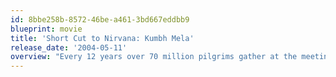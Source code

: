 ```yaml
---
id: 8bbe258b-8572-46be-a461-3bd667eddbb9
blueprint: movie
title: 'Short Cut to Nirvana: Kumbh Mela'
release_date: '2004-05-11'
overview: "Every 12 years over 70 million pilgrims gather at the meeting of India's holiest rivers, the Ganges and the Yamuna, for a spectacular spiritual festival: the Kumbh Mela. This documentary takes a voyage of discovery through this colorful event through the eyes of several Westerners and an ebullient young Hindu monk, Swami Krishnanand. Featuring encounters with some of India's most respected holy men and exclusive footage of His Holiness the Dalai Lama."
---
```

